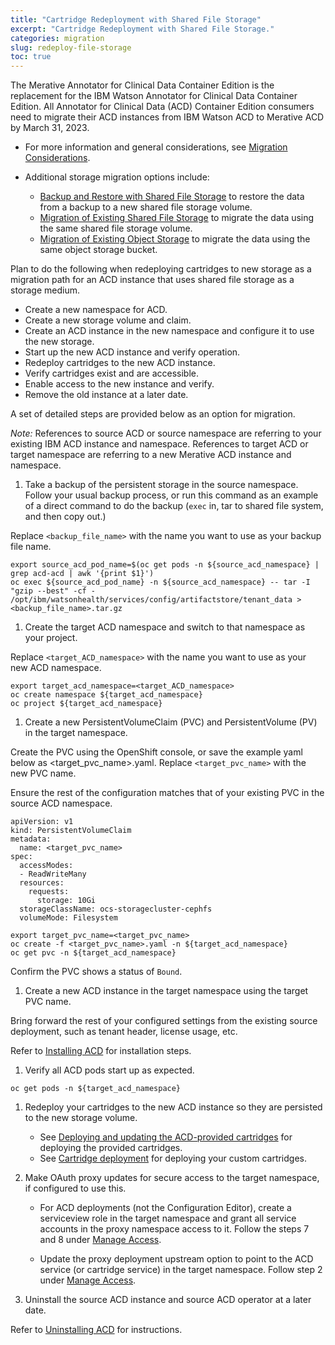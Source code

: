 ```yaml
---
title: "Cartridge Redeployment with Shared File Storage"
excerpt: "Cartridge Redeployment with Shared File Storage."
categories: migration
slug: redeploy-file-storage
toc: true
---
```

<!--                                                                    -->
<!-- (C) Copyright Merative US L.P. and others 2022, 2023                -->
<!--                                                                    -->
<!-- SPDX-License-Identifier: Apache-2.0                                -->
<!--                                                                    -->


The Merative Annotator for Clinical Data Container Edition is the replacement for the IBM Watson Annotator for Clinical Data Container Edition. All Annotator for Clinical Data (ACD) Container Edition consumers need to migrate their ACD instances from IBM Watson ACD to Merative ACD by March 31, 2023.

- For more information and general considerations, see [Migration Considerations](/migration/considerations/).
- Additional storage migration options include:

  - [Backup and Restore with Shared File Storage](/migration/restore-file-storage/) to restore the data from a backup to a new shared file storage volume.
  - [Migration of Existing Shared File Storage](/migration/migrate-file-storage/) to migrate the data using the same shared file storage volume.
  - [Migration of Existing Object Storage](/migration/migrate-object-storage/) to migrate the data using the same object storage bucket.

Plan to do the following when redeploying cartridges to new storage as a migration path for an ACD instance that uses shared file storage as a storage medium.

- Create a new namespace for ACD.
- Create a new storage volume and claim.
- Create an ACD instance in the new namespace and configure it to use the new storage.
- Start up the new ACD instance and verify operation.
- Redeploy cartridges to the new ACD instance.
- Verify cartridges exist and are accessible.
- Enable access to the new instance and verify.
- Remove the old instance at a later date.

A set of detailed steps are provided below as an option for migration.

_Note:_ References to source ACD or source namespace are referring to your existing IBM ACD instance and namespace. References to target ACD or target namespace are referring to a new Merative ACD instance and namespace.

1. Take a backup of the persistent storage in the source namespace. Follow your usual backup process, or run this command as an example of a direct command to do the backup (`exec` in, tar to shared file system, and then copy out.)

  Replace `<backup_file_name>` with the name you want to use as your backup file name.

  ```
  export source_acd_pod_name=$(oc get pods -n ${source_acd_namespace} | grep acd-acd | awk '{print $1}')
  oc exec ${source_acd_pod_name} -n ${source_acd_namespace} -- tar -I "gzip --best" -cf - /opt/ibm/watsonhealth/services/config/artifactstore/tenant_data > <backup_file_name>.tar.gz
  ```

1. Create the target ACD namespace and switch to that namespace as your project.

  Replace `<target_ACD_namespace>` with the name you want to use as your new ACD namespace.

  ```
  export target_acd_namespace=<target_ACD_namespace>
  oc create namespace ${target_acd_namespace}
  oc project ${target_acd_namespace}
  ```

1. Create a new PersistentVolumeClaim (PVC) and PersistentVolume (PV) in the target namespace.

  Create the PVC using the OpenShift console, or save the example yaml below as <target_pvc_name>.yaml. Replace `<target_pvc_name>` with the new PVC name.

  Ensure the rest of the configuration matches that of your existing PVC in the source ACD namespace.

  ```
  apiVersion: v1
  kind: PersistentVolumeClaim
  metadata:
    name: <target_pvc_name>
  spec:
    accessModes:
    - ReadWriteMany
    resources:
      requests:
        storage: 10Gi
    storageClassName: ocs-storagecluster-cephfs
    volumeMode: Filesystem
  ```

  ```
  export target_pvc_name=<target_pvc_name>
  oc create -f <target_pvc_name>.yaml -n ${target_acd_namespace}
  oc get pvc -n ${target_acd_namespace}
  ```
  Confirm the PVC shows a status of `Bound`.

1. Create a new ACD instance in the target namespace using the target PVC name.

  Bring forward the rest of your configured settings from the existing source deployment, such as tenant header, license usage, etc.

  Refer to [Installing ACD](/installing/installing/) for installation steps.

1. Verify all ACD pods start up as expected.

  ```
  oc get pods -n ${target_acd_namespace}
  ```

1. Redeploy your cartridges to the new ACD instance so they are persisted to the new storage volume.

    - See [Deploying and updating the ACD-provided cartridges](/usage/getting-started/#deploying-and-updating-the-acd-provided-cartridges) for deploying the provided cartridges.
    - See [Cartridge deployment](/usage/customizing/#cartridge-deployment) for deploying your custom cartridges.

1. Make OAuth proxy updates for secure access to the target namespace, if configured to use this.

    - For ACD deployments (not the Configuration Editor), create a serviceview role in the target namespace and grant all service accounts in the proxy namespace access to it. Follow the steps 7 and 8 under [Manage Access](/security/manage-access/).

    - Update the proxy deployment upstream option to point to the ACD service (or cartridge service) in the target namespace. Follow step 2 under [Manage Access](/security/manage-access/).

1. Uninstall the source ACD instance and source ACD operator at a later date.

  Refer to [Uninstalling ACD](https://merative.github.io/acd-containers/installing/uninstalling/) for instructions.
